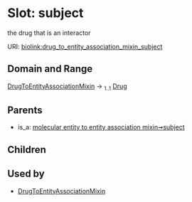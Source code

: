 
# Slot: subject


the drug that is an interactor

URI: [biolink:drug_to_entity_association_mixin_subject](https://w3id.org/biolink/vocab/drug_to_entity_association_mixin_subject)


## Domain and Range

[DrugToEntityAssociationMixin](DrugToEntityAssociationMixin.md) &#8594;  <sub>1..1</sub> [Drug](Drug.md)

## Parents

 *  is_a: [molecular entity to entity association mixin➞subject](molecular_entity_to_entity_association_mixin_subject.md)

## Children


## Used by

 * [DrugToEntityAssociationMixin](DrugToEntityAssociationMixin.md)
